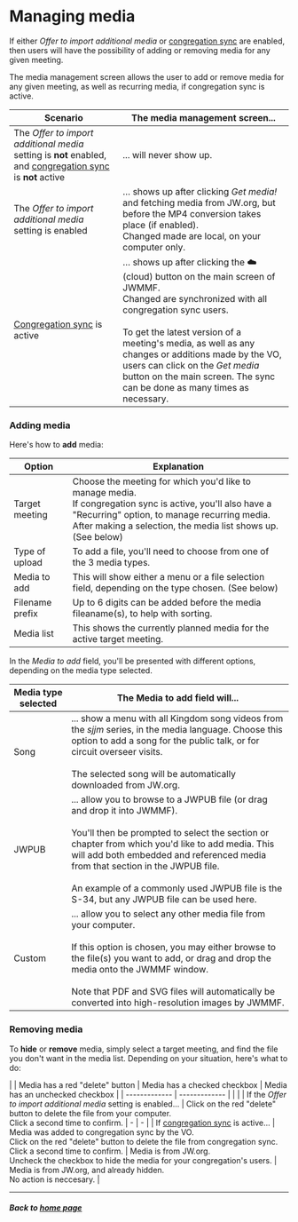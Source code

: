 # Managing media

If either *Offer to import additional media* or [congregation sync](https://sircharlo.github.io/jw-meeting-media-fetcher/congregation-sync) are enabled, then users will have the possibility of adding or removing media for any given meeting.

The media management screen allows the user to add or remove media for any given meeting, as well as recurring media, if congregation sync is active.


| Scenario  | The media management screen... |
| ------------- | ------------- |
| The *Offer to import additional media* setting is **not** enabled, and [congregation sync](https://sircharlo.github.io/jw-meeting-media-fetcher/congregation-sync) is **not** active  | ... will never show up.|
| The *Offer to import additional media* setting is enabled | … shows up after clicking *Get media!* and fetching media from JW.org, but before the MP4 conversion takes place (if enabled). <br>Changed made are local, on your computer only. |
| [Congregation sync](https://sircharlo.github.io/jw-meeting-media-fetcher/congregation-sync) is active | … shows up after clicking the **☁️** (cloud) button on the main screen of JWMMF.<br>Changed are synchronized with all congregation sync users. <br><br>To get the latest version of a meeting's media, as well as any changes or additions made by the VO, users can click on the *Get media* button on the main screen. The sync can be done as many times as necessary. |


### Adding media

Here's how to **add** media:


| Option  | Explanation |
| ------------- | ------------- |
| Target meeting  | Choose the meeting for which you'd like to manage media. <br>If congregation sync is active, you'll also have a "Recurring" option, to manage recurring media.<br>After making a selection, the media list shows up. (See below) |
| Type of upload  | To add a file, you'll need to choose from one of the 3 media types. |
| Media to add  | This will show either a menu or a file selection field, depending on the type chosen. (See below) |
| Filename prefix  | Up to 6 digits can be added before the media fileaname(s), to help with sorting. |
| Media list | This shows the currently planned media for the active target meeting. |


In the *Media to add* field, you'll be presented with different options, depending on the media type selected.

| Media type selected | The Media to add field will... |
| ------------- | ------------- |
| Song | ... show a menu with all Kingdom song videos from the *sjjm* series, in the media language. Choose this option to add a song for the public talk, or for circuit overseer visits. <br><br>The selected song will be automatically downloaded from JW.org. |
| JWPUB | ... allow you to browse to a JWPUB file (or drag and drop it into JWMMF). <br><br>You'll then be prompted to select the section or chapter from which you'd like to add media. This will add both embedded and referenced media from that section in the JWPUB file. <br><br>An example of a commonly used JWPUB file is the S-34, but any JWPUB file can be used here. |
| Custom | ... allow you to select any other media file from your computer.  <br><br>If this option is chosen, you may either browse to the file(s) you want to add, or drag and drop the media onto the JWMMF window.<br><br>Note that PDF and SVG files will automatically be converted into high-resolution images by JWMMF. |



### Removing media

To **hide** or **remove** media, simply select a target meeting, and find the file you don't want in the media list. Depending on your situation, here's what to do:

|  | Media has a red "delete" button | Media has a checked checkbox | Media has an unchecked checkbox |
| ------------- | ------------- | | |
| If the *Offer to import additional media* setting is enabled... | Click on the red "delete" button to delete the file from your computer. <br>Click a second time to confirm. | - | - |
| If [congregation sync](https://sircharlo.github.io/jw-meeting-media-fetcher/congregation-sync) is active... | Media was added to congregation sync by the VO. <br>Click on the red "delete" button to delete the file from congregation sync. <br>Click a second time to confirm. | Media is from JW.org. <br>Uncheck the checkbox to hide the media for your congregation's users. | Media is from JW.org, and already hidden. <br>No action is neccesary. |


___

##### Back to [home page](https://sircharlo.github.io/jw-meeting-media-fetcher/)
